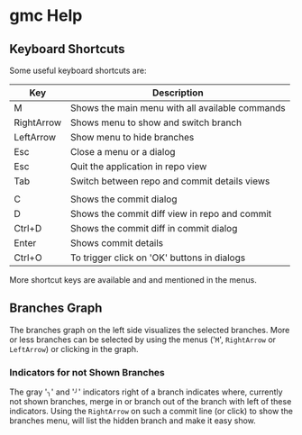 # gmc Help

## Keyboard Shortcuts

Some useful keyboard shortcuts are:

| Key        | Description                                     |
| ---------- | ------------------------------------------------|
| M          | Shows the main menu with all available commands |
| RightArrow | Shows menu to show and switch branch            |
| LeftArrow  | Show menu to hide branches                      |
| Esc        | Close a menu or a dialog                        |
| Esc        | Quit the application in repo view               |
| Tab        | Switch between repo and commit details views    |
|            |                                                 |
| C          | Shows the commit dialog                         |
| D          | Shows the commit diff view in repo and commit   |
| Ctrl+D     | Shows the commit diff in commit dialog          |
| Enter      | Shows commit details                            |
| Ctrl+O     | To trigger click on 'OK' buttons in dialogs     |

More shortcut keys are available and and mentioned in the
menus.

## Branches Graph

The branches graph on the left side visualizes the selected
branches. More or less branches can be selected by using the
menus ('`M`', `RightArrow` or `LeftArrow`) or clicking in the
graph.

### Indicators for not Shown Branches

The gray '`╮`' and '`╯`' indicators right of a branch indicates
where, currently not shown branches, merge in or branch out
of the branch with left of these indicators. 
Using the  `RightArrow` on such a commit line (or click) to 
show the branches menu, will list the hidden branch and make
it easy show.
